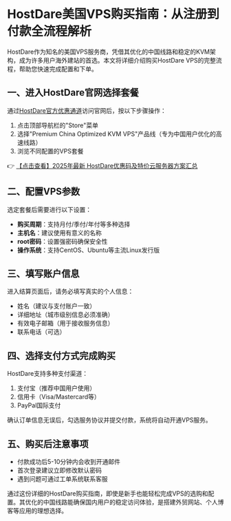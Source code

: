 # HostDare美国VPS购买指南：从注册到付款全流程解析

HostDare作为知名的美国VPS服务商，凭借其优化的中国线路和稳定的KVM架构，成为许多用户海外建站的首选。本文将详细介绍购买HostDare VPS的完整流程，帮助您快速完成配置和下单。

## 一、进入HostDare官网选择套餐

通过[HostDare官方优惠通道](https://bit.ly/hostdare)访问官网后，按以下步骤操作：

1. 点击顶部导航栏的"Store"菜单
2. 选择"Premium China Optimized KVM VPS"产品线（专为中国用户优化的高速线路）
3. 浏览不同配置的VPS套餐

👉 [【点击查看】2025年最新 HostDare优惠码及特价云服务器方案汇总](https://bit.ly/hostdare)

## 二、配置VPS参数

选定套餐后需要进行以下设置：

- **购买周期**：支持月付/季付/年付等多种选择
- **主机名**：建议使用有意义的名称
- **root密码**：设置强密码确保安全性
- **操作系统**：支持CentOS、Ubuntu等主流Linux发行版

## 三、填写账户信息

进入结算页面后，请务必填写真实的个人信息：

- 姓名（建议与支付账户一致）
- 详细地址（城市级别信息必须准确）
- 有效电子邮箱（用于接收服务信息）
- 联系电话（可选）

## 四、选择支付方式完成购买

HostDare支持多种支付渠道：

1. 支付宝（推荐中国用户使用）
2. 信用卡（Visa/Mastercard等）
3. PayPal国际支付

确认订单信息无误后，勾选服务协议并提交付款，系统将自动开通VPS服务。

## 五、购买后注意事项

- 付款成功后5-10分钟内会收到开通邮件
- 首次登录建议立即修改默认密码
- 遇到问题可通过工单系统联系客服

通过这份详细的HostDare购买指南，即使是新手也能轻松完成VPS的选购和配置。其优化的中国线路能确保国内用户的稳定访问体验，是搭建外贸网站、个人博客等应用的理想选择。